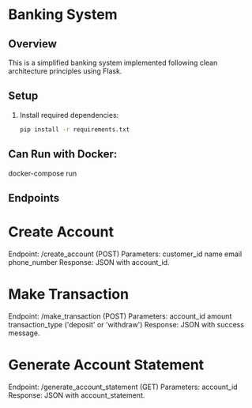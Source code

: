 # Banking System

## Overview
This is a simplified banking system implemented following clean architecture principles using Flask.

## Setup
1. Install required dependencies:
   ```bash
   pip install -r requirements.txt

## Can Run with Docker:
docker-compose run



## Endpoints
# Create Account
Endpoint: /create_account (POST)
Parameters:
customer_id
name
email
phone_number
Response: JSON with account_id.


# Make Transaction
Endpoint: /make_transaction (POST)
Parameters:
account_id
amount
transaction_type ('deposit' or 'withdraw')
Response: JSON with success message.


# Generate Account Statement
Endpoint: /generate_account_statement (GET)
Parameters:
account_id
Response: JSON with account_statement.




